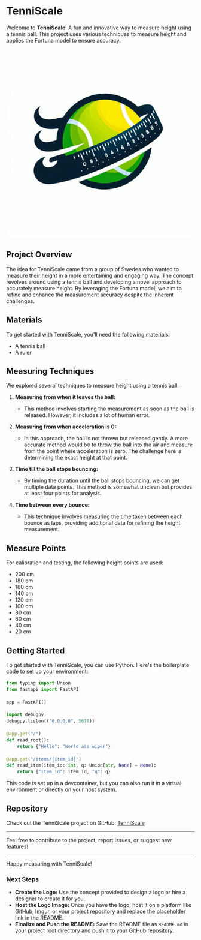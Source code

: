 # TenniScale

Welcome to **TenniScale**! A fun and innovative way to measure height using a tennis ball. This project uses various techniques to measure height and applies the Fortuna model to ensure accuracy.

![TenniScale Logo](./logo.jpg) <!-- Replace with the actual link to your logo once created -->

## Project Overview

The idea for TenniScale came from a group of Swedes who wanted to measure their height in a more entertaining and engaging way. The concept revolves around using a tennis ball and developing a novel approach to accurately measure height. By leveraging the Fortuna model, we aim to refine and enhance the measurement accuracy despite the inherent challenges.

## Materials

To get started with TenniScale, you'll need the following materials:
- A tennis ball
- A ruler

## Measuring Techniques

We explored several techniques to measure height using a tennis ball:

1. **Measuring from when it leaves the ball:**
   - This method involves starting the measurement as soon as the ball is released. However, it includes a lot of human error.

2. **Measuring from when acceleration is 0:**
   - In this approach, the ball is not thrown but released gently. A more accurate method would be to throw the ball into the air and measure from the point where acceleration is zero. The challenge here is determining the exact height at that point.

3. **Time till the ball stops bouncing:**
   - By timing the duration until the ball stops bouncing, we can get multiple data points. This method is somewhat unclean but provides at least four points for analysis.

4. **Time between every bounce:**
   - This technique involves measuring the time taken between each bounce as laps, providing additional data for refining the height measurement.

## Measure Points

For calibration and testing, the following height points are used:
- 200 cm
- 180 cm
- 160 cm
- 140 cm
- 120 cm
- 100 cm
- 80 cm
- 60 cm
- 40 cm
- 20 cm

## Getting Started

To get started with TenniScale, you can use Python. Here's the boilerplate code to set up your environment:

```python
from typing import Union
from fastapi import FastAPI

app = FastAPI()

import debugpy
debugpy.listen(("0.0.0.0", 5678))

@app.get("/")
def read_root():
    return {"Hello": "World ass wiper"}

@app.get("/items/{item_id}")
def read_item(item_id: int, q: Union[str, None] = None):
    return {"item_id": item_id, "q": q}
```

This code is set up in a devcontainer, but you can also run it in a virtual environment or directly on your host system.

## Repository

Check out the TenniScale project on GitHub: [TenniScale](https://github.com/valiantlynx/TenniScale.git)

---

Feel free to contribute to the project, report issues, or suggest new features!

---

Happy measuring with TenniScale!

### Next Steps

- **Create the Logo:** Use the concept provided to design a logo or hire a designer to create it for you.
- **Host the Logo Image:** Once you have the logo, host it on a platform like GitHub, Imgur, or your project repository and replace the placeholder link in the README.
- **Finalize and Push the README:** Save the README file as `README.md` in your project root directory and push it to your GitHub repository.
